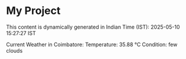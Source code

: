# My Project

This content is dynamically generated in Indian Time (IST): 2025-05-10 15:27:27 IST


Current Weather in Coimbatore:
Temperature: 35.88 °C
Condition: few clouds
